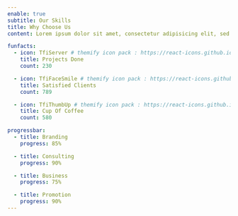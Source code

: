 ```yaml
---
enable: true
subtitle: Our Skills
title: Why Choose Us
content: Lorem ipsum dolor sit amet, consectetur adipisicing elit, sed eiusmod tempor incididunt laboris nisi ut aliquip ex ea commodo consequat. <br><br> Duis aute irure dolor in reprehenderit voluptate velit esse cillum dolore fugiat nulla pariatur. Excepteur sint ocaecat cupidatat non proident sunt culpa qui officia deserunt mollit anim id est laborum. Sed perspiciatis unde omnisiste natus error sit voluptatem accusantium.doloremque ladantium totam rem aperieaque ipsa quae ab illo inventore.veritatis. et quasi architecto beatae vitae dicta sunt explicabo.

funfacts:
  - icon: TfiServer # themify icon pack : https://react-icons.github.io/react-icons/icons/tfi/
    title: Projects Done
    count: 230

  - icon: TfiFaceSmile # themify icon pack : https://react-icons.github.io/react-icons/icons/tfi/
    title: Satisfied Clients
    count: 789

  - icon: TfiThumbUp # themify icon pack : https://react-icons.github.io/react-icons/icons/tfi/
    title: Cup Of Coffee
    count: 580

progressbar:
  - title: Branding
    progress: 85%

  - title: Consulting
    progress: 90%

  - title: Business
    progress: 75%

  - title: Promotion
    progress: 90%
---
```


